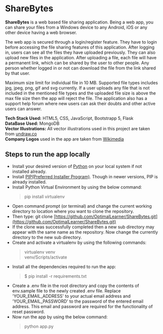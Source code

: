 
# ShareBytes

**ShareBytes** is a web based file sharing application. Being a web app, you can share your files from a Windows device to any Android, iOS or any other device having a web browser. 

The web app is secured through a login/register feature. They have to login before accessing the file sharing features of this application. After logging in, users can see all the files they have uploaded previously. They can also upload new files in the application. 
After uploading a file, each file will have a permanent link, which can be shared by the user to other people. Any person whether logged in or not can download the file from the link shared by that user.

Maximum size limit for individual file in 10 MB. Supported file types includes jpg, jpeg, png, gif and svg currently. If a user uploads any file that is not included in the mentioned file types and the uploaded file size is above the max file size then the app will reject the file. The application also has a support help forum where new users can ask their doubts and other active users can answer.

**Tech Stack Used:** HTML5, CSS, JavaScript, Bootstrapp 5, Flask  
**DataBase Used:** MongoDB  
**Vector Illustrations:** All vector illustrations used in this project are taken from [undraw.co](https://undraw.co/)  
**Company Logos** used in the app are taken from [Wikimedia](https://commons.wikimedia.org/)  

## Steps to run the app locally
* Install your desired version of [Python](https://www.python.org/downloads/) on your local system if not installed already.
* Install [PIP(Preferred Installer Program)](https://www.liquidweb.com/kb/install-pip-windows/). Though in newer versions, PIP is already installed.
* Install Python Virtual Environment by using the below command:
    > pip install virtualenv  
* Open command prompt (or terminal) and change the current working directory to location where you want to clone the repository.
* Then type: git clone [https://github.com/OptimalLearner/ShareBytes.git](https://github.com/OptimalLearner/ShareBytes.git)
* If the clone was successfully completed then a new sub directory may appear with the same name as the repository. Now change the currently directory to the new sub directory.
* Create and activate a virtualenv by using the following commands:
    > virtualenv venv  
    > venv/Scripts/activate
* Install all the dependencies required to run the app:
    > $ pip install -r requirements.txt
* Create a .env file in the root directory and copy the contents of env.sample file to the newly created .env file. Replace 'YOUR_EMAIL_ADDRESS' to your actual email address and 'YOUR_EMAIL_PASSWORD' to the password of the entered email address. This email and password are required for the functionality of reset password.
* Now run the app by using the below command:
    > python app.py
